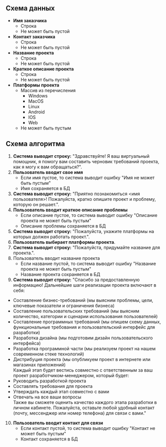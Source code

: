 ## Схема данных
- **Имя заказчика**
    - Строка
    - Не может быть пустой
- **Контакт заказчика**
    - Строка
    - Не может быть пустой
- **Название проекта**
    - Строка
    - Не может быть пустой
- **Краткое описание проекта**
    - Строка
    - Не может быть пустой
- **Платформы проекта**
    - Массив из перечисления
        - Windows
        - MacOS
        - Linux
        - Android
        - IOS
        - Web
    - Не может быть пустым

## Схема алгоритма
1. **Система выводит строку:** "Здравствуйте! Я ваш виртуальный помощник, я помогу вам составить черновик требований проекта, как я могу к вам обращаться?".
2. **Пользователь вводит свое имя**
    - Если имя пустое, то система выводит ошибку "Имя не может быть пустым"
    - Имя сохраняется в БД
3. **Система выводит строку:** "Приятно познакомиться <имя пользователя>! Пожалуйста, кратко опишите проект и проблему, которую он решает.".
4. **Пользователь вводит краткое описание проблемы**
    - Если описание пустое, то система выводит ошибку "Описание проекта не может быть пустым"
    - Описание проблемы сохраняется в БД
5. **Система выводит строку:** "Пожалуйста, укажите платформы на которых должен работать проект.".
6. **Пользователь выбирает платформы проекта**.
7. **Система выводит строку:** "Пожалуйста, придумайте название для проекта.".
8. Пользователь вводит название проекта
    - Если название пустой, то система выводит ошибку "Название проекта не может быть пустым"
    - Название проекта сохраняется в БД
9. **Система выводит строку:** "Спасибо за предоставленную информацию! Дальнейшие шаги реализации проекта включают в себя:
- Составление бизнес-требований (мы выясним проблемы, цели, ключевые показатели и ограничения бизнеса)
- Составление пользовательских требований (мы выясним количество, категории и сценарии использования пользователей)
- Составление программных требований (мы опишем схему данных, функциональные требования и пользовательский интерфейс для разработки)
- Разработка дизайна (мы подготовим дизайн пользовательского интерфейса)
- Разработка программной части (мы реализуем проект на нашем современном стеке технологий)
- Дистрибуция проекта (мы опубликуем проект в интернете или магазинах приложений)  
Каждый этап будет вестись совместно с ответственным за ваш проект разработчиком-менеджером, который будет:  
- Руководить разработкой проекта
- Составлять требования для проекта
- Утверждать каждый этап совместно с вами
- Отвечать на все ваши вопросы  
Также вы сможете оценить качество каждого этапа разработки в личном кабинете. Пожалуйста, оставьте любой удобный контакт (почту, мессенджер или номер телефона) для связи с вами."
10. **Пользователь вводит контакт для связи**
    - Если контакт пустой, то система выводит ошибку "Контакт не может быть пустым"
    - Контакт сохраняется в БД